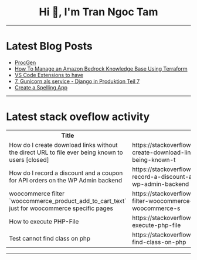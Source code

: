 <h1 align="center">Hi 👋, I'm Tran Ngoc Tam</h1>

---

# Latest Blog Posts 
<!-- BLOG-POST-LIST:START -->
- [ProcGen](https://dev.to/ccwell11/procgen-14j9)
- [How To Manage an Amazon Bedrock Knowledge Base Using Terraform](https://dev.to/aws-builders/how-to-manage-an-amazon-bedrock-knowledge-base-using-terraform-2688)
- [VS Code Extensions to have](https://dev.to/kaushal01/vs-code-extensions-to-have-2k30)
- [7. Gunicorn als service - Django in Produktion Teil 7](https://dev.to/rubenvoss/7-gunicorn-als-service-django-in-produktion-teil-7-3jdh)
- [Create a Spelling App](https://dev.to/ryanjames1729/create-a-spelling-app-2be7)
<!-- BLOG-POST-LIST:END -->

---

# Latest stack oveflow activity
<table>
  <tr><th>Title</th><th>Link</th></tr>
  <!-- STACKOVERFLOW:START --><tr><td>How do I create download links without the direct URL to file ever being known to users [closed]</td><td>https://stackoverflow.com/questions/78567505/how-do-i-create-download-links-without-the-direct-url-to-file-ever-being-known-t</td></tr><tr><td>How do I record a discount and a coupon for API orders on the WP Admin backend</td><td>https://stackoverflow.com/questions/78567478/how-do-i-record-a-discount-and-a-coupon-for-api-orders-on-the-wp-admin-backend</td></tr><tr><td>woocommerce filter `woocommerce_product_add_to_cart_text` just for woocommerce specific pages</td><td>https://stackoverflow.com/questions/78567358/woocommerce-filter-woocommerce-product-add-to-cart-text-just-for-woocommerce-s</td></tr><tr><td>How to execute PHP-File</td><td>https://stackoverflow.com/questions/78567323/how-to-execute-php-file</td></tr><tr><td>Test cannot find class on php</td><td>https://stackoverflow.com/questions/78567299/test-cannot-find-class-on-php</td></tr><!-- STACKOVERFLOW:END -->
</table>

---


